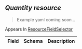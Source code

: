 ## *Quantity resource*

> Example yaml coming soon...





<aside class="notice">
Appears In  <a href="#resourcefieldselector-v1">ResourceFieldSelector</a> </aside>

Field        | Schema     | Description
------------ | ---------- | -----------

